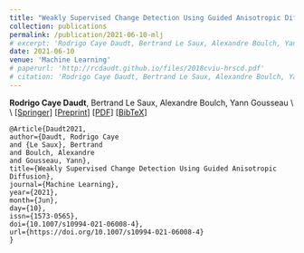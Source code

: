 ```yaml
---
title: "Weakly Supervised Change Detection Using Guided Anisotropic Diffusion"
collection: publications
permalink: /publication/2021-06-10-mlj
# excerpt: 'Rodrigo Caye Daudt, Bertrand Le Saux, Alexandre Boulch, Yann Gousseau.'
date: 2021-06-10
venue: 'Machine Learning'
# paperurl: 'http://rcdaudt.github.io/files/2018cviu-hrscd.pdf'
# citation: 'Rodrigo Caye Daudt, Bertrand Le Saux, Alexandre Boulch, Yann Gousseau'
---
```


**Rodrigo Caye Daudt**, Bertrand Le Saux, Alexandre Boulch, Yann Gousseau
\\
\\
[[Springer]](https://link.springer.com/article/10.1007/s10994-021-06008-4) [[Preprint]](https://arxiv.org/) [[PDF]](http://rcdaudt.github.io/files/2021_daudt2021mlj.pdf) [[BibTeX]](http://rcdaudt.github.io/files/daudt2021mlj.bib)


```
@Article{Daudt2021,
author={Daudt, Rodrigo Caye
and {Le Saux}, Bertrand
and Boulch, Alexandre
and Gousseau, Yann},
title={Weakly Supervised Change Detection Using Guided Anisotropic Diffusion},
journal={Machine Learning},
year={2021},
month={Jun},
day={10},
issn={1573-0565},
doi={10.1007/s10994-021-06008-4},
url={https://doi.org/10.1007/s10994-021-06008-4}
}
```
